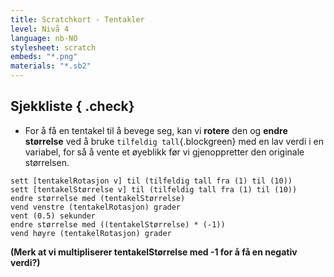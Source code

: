 ```yaml
---
title: Scratchkort - Tentakler
level: Nivå 4
language: nb-NO
stylesheet: scratch
embeds: "*.png"
materials: "*.sb2"
---
```


## Sjekkliste { .check}

+ For å få en tentakel til å bevege seg, kan vi **rotere** den og **endre størrelse** ved å bruke `tilfeldig tall`{.blockgreen} med en lav verdi i en variabel, for så å vente et øyeblikk før vi gjenoppretter den originale størrelsen.
```blocks
sett [tentakelRotasjon v] til (tilfeldig tall fra (1) til (10))
sett [tentakelStørrelse v] til (tilfeldig tall fra (1) til (10))
endre størrelse med (tentakelStørrelse)
vend venstre (tentakelRotasjon) grader
vent (0.5) sekunder
endre størrelse med ((tentakelStørrelse) * (-1))
vend høyre (tentakelRotasjon) grader
```

**(Merk at vi multipliserer tentakelStørrelse med -1 for å få en negativ verdi?)**
